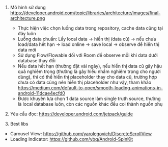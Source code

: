 1. Mô hình sử dụng
    https://developer.android.com/topic/libraries/architecture/images/final-architecture.png
    - Thực hiện việc chọn luồng data trong repository, cache data cũng tại đây luôn
    - Luồng data chuẩn: Lấy local data -> hiển thị (data cũ)
                -> nếu chưa load/data hết hạn -> load online
                -> save local -> observe để hiển thị data mới
    - Sử dụng Flow/Flowable đối với Room để observe mỗi khi data dưới database thay đổi
    - Nếu data hết hạn (thường đặt vài ngày), nếu hiển thị data cũ gây hậu quả nghiêm trọng (thường
        là gây hiểu nhầm nghiêm trọng cho người dùng), thì có thể hiển thị placeholder thay cho data cũ,
        trường hợp chưa có data cũng nên hiển thị placeholder như vậy, tham khảo
        https://medium.com/default-to-open/smooth-loading-animations-in-android-11dcae4ecfd0
    - Được khuyên lựa chọn 1 data source làm single truth source, thường là local database luôn, còn các nguồn
        khác đều coi thành nguồn phụ

2. Yêu cầu đọc: https://developer.android.com/jetpack/guide

3. Best libs
 - Carousel View: https://github.com/yarolegovich/DiscreteScrollView
 - Loading Indicator: https://github.com/ybq/Android-SpinKit
